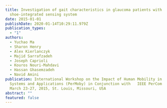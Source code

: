 ```yaml
---
title: Investigation of gait characteristics in glaucoma patients with a
  shoe-integrated sensing system
date: 2015-01-01
publishDate: 2020-01-14T10:29:11.979Z
publication_types:
  - "1"
authors:
  - Yuchao Ma
  - Sharon Henry
  - Alex Kierlanczyk
  - Majid Sarrafzadeh
  - Joseph Caprioli
  - Kouros Nouri-Mahdavi
  - Hassan Ghasemzadeh
  - Navid Amini
publication: International Workshop on the Impact of Human Mobility in Pervasive
  Systems and Applications (PerMoby) in Conjunction with   IEEE PerCom 2015,
  March 23-27, 2015, St. Louis, Missouri, USA
abstract: ""
featured: false
---
```

